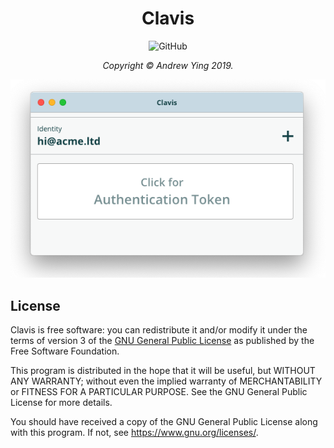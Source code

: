<h1 align="center">Clavis</h1>

<p align="center">
<img alt="GitHub" src="https://img.shields.io/github/license/adsisto/clavis.svg?color=informational">
</p>

<p align="center"><i>Copyright &copy; Andrew Ying 2019.</i></p>

<div align="center"><img src=".github/screenshot.png" /></div>

## License

Clavis is free software: you can redistribute it and/or modify it under the terms
of version 3 of the [GNU General Public License](LICENSE.md) as published by the
Free Software Foundation.

This program is distributed in the hope that it will be useful, but WITHOUT ANY
WARRANTY; without even the implied warranty of MERCHANTABILITY or FITNESS FOR A 
PARTICULAR PURPOSE.  See the GNU General Public License for more details.

You should have received a copy of the GNU General Public License along with
this program.  If not, see <https://www.gnu.org/licenses/>.
